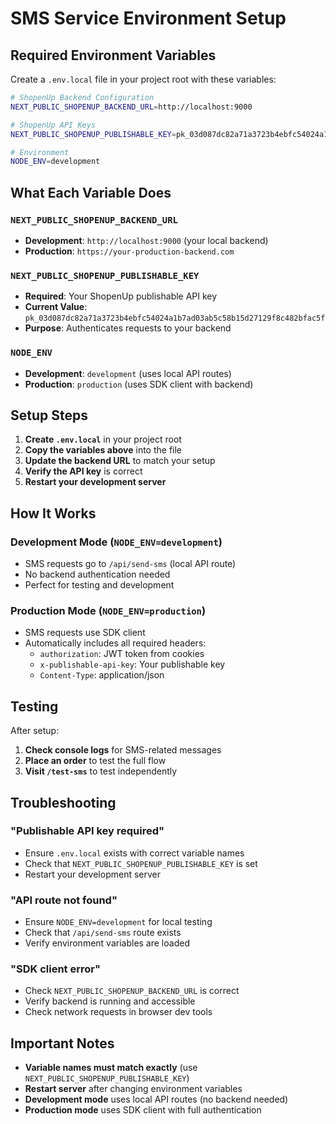 # SMS Service Environment Setup

## Required Environment Variables

Create a `.env.local` file in your project root with these variables:

```bash
# ShopenUp Backend Configuration
NEXT_PUBLIC_SHOPENUP_BACKEND_URL=http://localhost:9000

# ShopenUp API Keys
NEXT_PUBLIC_SHOPENUP_PUBLISHABLE_KEY=pk_03d087dc82a71a3723b4ebfc54024a1b7ad03ab5c58b15d27129f8c482bfac5f

# Environment
NODE_ENV=development
```

## What Each Variable Does

### `NEXT_PUBLIC_SHOPENUP_BACKEND_URL`
- **Development**: `http://localhost:9000` (your local backend)
- **Production**: `https://your-production-backend.com`

### `NEXT_PUBLIC_SHOPENUP_PUBLISHABLE_KEY`
- **Required**: Your ShopenUp publishable API key
- **Current Value**: `pk_03d087dc82a71a3723b4ebfc54024a1b7ad03ab5c58b15d27129f8c482bfac5f`
- **Purpose**: Authenticates requests to your backend

### `NODE_ENV`
- **Development**: `development` (uses local API routes)
- **Production**: `production` (uses SDK client with backend)

## Setup Steps

1. **Create `.env.local`** in your project root
2. **Copy the variables above** into the file
3. **Update the backend URL** to match your setup
4. **Verify the API key** is correct
5. **Restart your development server**

## How It Works

### Development Mode (`NODE_ENV=development`)
- SMS requests go to `/api/send-sms` (local API route)
- No backend authentication needed
- Perfect for testing and development

### Production Mode (`NODE_ENV=production`)
- SMS requests use SDK client
- Automatically includes all required headers:
  - `authorization`: JWT token from cookies
  - `x-publishable-api-key`: Your publishable key
  - `Content-Type`: application/json

## Testing

After setup:

1. **Check console logs** for SMS-related messages
2. **Place an order** to test the full flow
3. **Visit `/test-sms`** to test independently

## Troubleshooting

### "Publishable API key required"
- Ensure `.env.local` exists with correct variable names
- Check that `NEXT_PUBLIC_SHOPENUP_PUBLISHABLE_KEY` is set
- Restart your development server

### "API route not found"
- Ensure `NODE_ENV=development` for local testing
- Check that `/api/send-sms` route exists
- Verify environment variables are loaded

### "SDK client error"
- Check `NEXT_PUBLIC_SHOPENUP_BACKEND_URL` is correct
- Verify backend is running and accessible
- Check network requests in browser dev tools

## Important Notes

- **Variable names must match exactly** (use `NEXT_PUBLIC_SHOPENUP_PUBLISHABLE_KEY`)
- **Restart server** after changing environment variables
- **Development mode** uses local API routes (no backend needed)
- **Production mode** uses SDK client with full authentication


